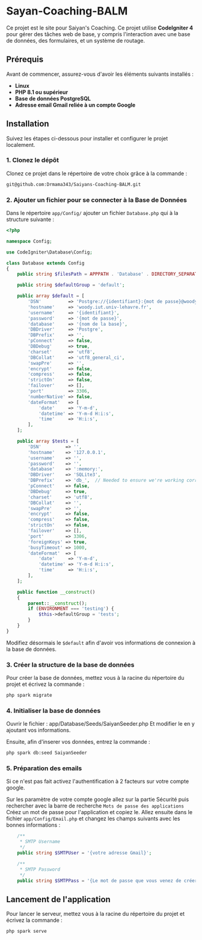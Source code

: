 # Sayan-Coaching-BALM

Ce projet est le site pour Saiyan's Coaching.
Ce projet utilise **CodeIgniter 4** pour gérer des tâches web de base, y compris l'interaction avec une base de données, des formulaires, et un système de routage.

## Prérequis

Avant de commencer, assurez-vous d'avoir les éléments suivants installés :

- **Linux**
- **PHP 8.1 ou supérieur**
- **Base de données PostgreSQL**
- **Adresse email Gmail reliée à un compte Google**

## Installation

Suivez les étapes ci-dessous pour installer et configurer le projet localement.

### 1. Clonez le dépôt

Clonez ce projet dans le répertoire de votre choix grâce à la commande :

```bash
git@github.com:Drmama343/Saiyans-Coaching-BALM.git
```

### 2. Ajouter un fichier pour se connecter à la Base de Données

Dans le répertoire ``` app/Config/ ``` ajouter un fichier ``` Database.php ``` qui à la structure suivante : 
```php
<?php

namespace Config;

use CodeIgniter\Database\Config;

class Database extends Config
{
    public string $filesPath = APPPATH . 'Database' . DIRECTORY_SEPARATOR;

    public string $defaultGroup = 'default';

    public array $default = [
        'DSN'          => 'Postgre://{identifiant}:{mot de passe}@woody.iut.univ-lehavre.fr:5432',
        'hostname'     => 'woody.iut.univ-lehavre.fr',
        'username'     => '{identifiant}',
        'password'     => '{mot de passe}',
        'database'     => '{nom de la base}',
        'DBDriver'     => 'Postgre',
        'DBPrefix'     => '',
        'pConnect'     => false,
        'DBDebug'      => true,
        'charset'      => 'utf8',
        'DBCollat'     => 'utf8_general_ci',
        'swapPre'      => '',
        'encrypt'      => false,
        'compress'     => false,
        'strictOn'     => false,
        'failover'     => [],
        'port'         => 3306,
        'numberNative' => false,
        'dateFormat'   => [
            'date'     => 'Y-m-d',
            'datetime' => 'Y-m-d H:i:s',
            'time'     => 'H:i:s',
        ],
    ];

    public array $tests = [
        'DSN'         => '',
        'hostname'    => '127.0.0.1',
        'username'    => '',
        'password'    => '',
        'database'    => ':memory:',
        'DBDriver'    => 'SQLite3',
        'DBPrefix'    => 'db_',  // Needed to ensure we're working correctly with prefixes live. DO NOT REMOVE FOR CI DEVS
        'pConnect'    => false,
        'DBDebug'     => true,
        'charset'     => 'utf8',
        'DBCollat'    => '',
        'swapPre'     => '',
        'encrypt'     => false,
        'compress'    => false,
        'strictOn'    => false,
        'failover'    => [],
        'port'        => 3306,
        'foreignKeys' => true,
        'busyTimeout' => 1000,
        'dateFormat'  => [
            'date'     => 'Y-m-d',
            'datetime' => 'Y-m-d H:i:s',
            'time'     => 'H:i:s',
        ],
    ];

    public function __construct()
    {
        parent::__construct();
        if (ENVIRONMENT === 'testing') {
            $this->defaultGroup = 'tests';
        }
    }
}
```
Modifiez désormais le ``` $default ``` afin d'avoir vos informations de connexion à la base de données.

### 3. Créer la structure de la base de données

Pour créer la base de données, mettez vous à la racine du répertoire du projet et écrivez la commande :
```bash
php spark migrate
```

### 4. Initialiser la base de données

Ouvrir le fichier : app/Database/Seeds/SaiyanSeeder.php
Et modifier le en y ajoutant vos informations.

Ensuite, afin d'inserer vos données, entrez la commande :
```bash
php spark db:seed SaiyanSeeder
```

### 5. Préparation des emails

Si ce n'est pas fait activez l'authentification à 2 facteurs sur votre compte google.

Sur les paramètre de votre compte google allez sur la partie Sécurité puis rechercher avec la barre de recherche ``` Mots de passe des applications ```
Créez un mot de passe pour l'application et copiez le.
Allez ensuite dans le fichier ``` app/Config/Email.php ``` et changez les champs suivants avec les bonnes informations :
```php
    /**
     * SMTP Username
     */
    public string $SMTPUser = '{votre adresse Gmail}';

    /**
     * SMTP Password
     */
    public string $SMTPPass = '{Le mot de passe que vous venez de créer}';
```

## Lancement de l'application

Pour lancer le serveur, mettez vous à la racine du répertoire du projet et écrivez la commande :
```bash
php spark serve
```
